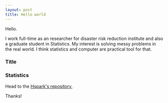 ```yaml
---
layout: post
title: Hello world
---
```


Hello.

I work full-time as an researcher for disaster risk reduction institute and also a graduate student in Statistics.
My interest is solving messy problems in the real world.
I think statistics and computer are practical tool for that.


 
### Title



### Statistics

Head to the <a href="http://hyongsong.github.io">Hspark's repository</a>, 

Thanks!
